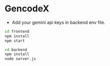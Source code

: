 # GencodeX

- Add your gemini api keys in backend env file.

```bash
cd frontend
npm install
npm start
```

```bash
cd backend
npm install
node server.js
```